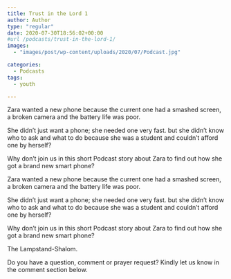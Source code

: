 ```yaml
---
title: Trust in the Lord 1
author: Author
type: "regular"
date: 2020-07-30T18:56:02+00:00
#url /podcasts/trust-in-the-lord-1/
images: 
  - "images/post/wp-content/uploads/2020/07/Podcast.jpg"

categories:
  - Podcasts
tags:
  - youth

---
```

Zara wanted a new phone because the current one had a smashed screen, a broken camera and the battery life was poor.

She didn&#8217;t just want a phone; she needed one very fast. but she didn&#8217;t know who to ask and what to do because she was a student and couldn&#8217;t afford one by herself?

Why don&#8217;t join us in this short Podcast story about Zara to find out how she got a brand new smart phone?

Zara wanted a new phone because the current one had a smashed screen, a broken camera and the battery life was poor.

She didn&#8217;t just want a phone; she needed one very fast. but she didn&#8217;t know who to ask and what to do because she was a student and couldn&#8217;t afford one by herself?

Why don&#8217;t join us in this short Podcast story about Zara to find out how she got a brand new smart phone?

The Lampstand-Shalom.

Do you have a question, comment or prayer request? Kindly let us know in the comment section below.
